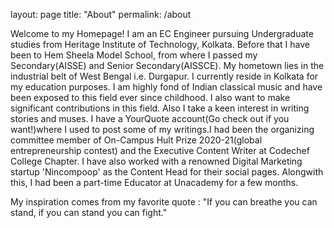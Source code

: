 layout: page
title: "About"
permalink: /about

Welcome to my Homepage! 
I am an EC Engineer pursuing Undergraduate studies from Heritage Institute of Technology, Kolkata. Before that I have been to Hem Sheela Model School, from where I passed my Secondary(AISSE) and Senior Secondary(AISSCE). My hometown lies in the industrial belt of West Bengal i.e. Durgapur. I currently reside in Kolkata for my education purposes. I am highly fond of Indian classical music and have been exposed to this field ever since childhood. I also want to make significant contributions in this field. Also I take a keen interest in writing stories and muses. I have a YourQuote account(Go check out if you want!)where I used to post some of my writings.I had been the organizing committee member of On-Campus Hult Prize 2020-21(global entrepreneurship contest) and the Executive Content Writer at Codechef College Chapter. I have also worked with a renowned Digital Marketing startup 'Nincompoop' as the Content Head for their social pages. Alongwith this, I had been a part-time Educator at Unacademy for a few months.

My inspiration comes from my favorite quote : "If you can breathe you can stand, if you can stand you can fight."
